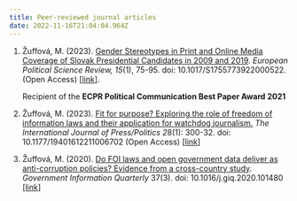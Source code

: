```yaml
---
title: Peer-reviewed journal articles
date: 2022-11-16T21:04:04.964Z
---
```

1. Žuffová, M. (2023). [Gender Stereotypes in Print and Online Media Coverage of Slovak Presidential Candidates in 2009 and 2019﻿](https://www.cambridge.org/core/journals/european-political-science-review/article/gender-stereotypes-in-print-and-online-media-coverage-of-slovak-presidential-candidates-in-2009-and-2019/049B1B5A9E896DD51198410CF7434217#article). *European Political Science Review, 15*(1), 75-95. doi: 10.1017/S1755773922000522. (Open Access) [[link](https://www-cambridge-org.eui.idm.oclc.org/core/services/aop-cambridge-core/content/view/049B1B5A9E896DD51198410CF7434217/S1755773922000522a.pdf/gender-stereotypes-in-print-and-online-media-coverage-of-slovak-presidential-candidates-in-2009-and-2019.pdf)]. 

   Recipient of the **ECPR Political Communication Best Paper Award 2021**
2. Žuffová, M. (2023). [Fit for purpose? Exploring the role of freedom of information laws and their application for watchdog journalism.](https://journals.sagepub.com/doi/full/10.1177/19401612211006702) *The International Journal of Press/Politics 2*8(1): 300-32. doi: 10.1177/19401612211006702 (Open Access) [[link](/assets/downloads/2021-Zuffova-IJPP.pdf)]
3. Žuffová, M. (2020). [Do FOI laws and open government data deliver as anti-corruption policies? Evidence from a cross-country study](https://www.sciencedirect.com/science/article/pii/S0740624X1930560X). *Government Information Quarterly* 37(3). doi: 10.1016/j.giq.2020.101480 [[link](/assets/downloads/zuffova_accepted_manuscript_GIQ.pdf)]